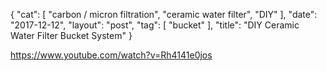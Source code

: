 {
   "cat": [
      "carbon / micron filtration",
      "ceramic water filter",
      "DIY"
   ],
   "date": "2017-12-12",
   "layout": "post",
   "tag": [
      "bucket"
   ],
   "title": "DIY Ceramic Water Filter Bucket System"
}

https://www.youtube.com/watch?v=Rh4141e0jos